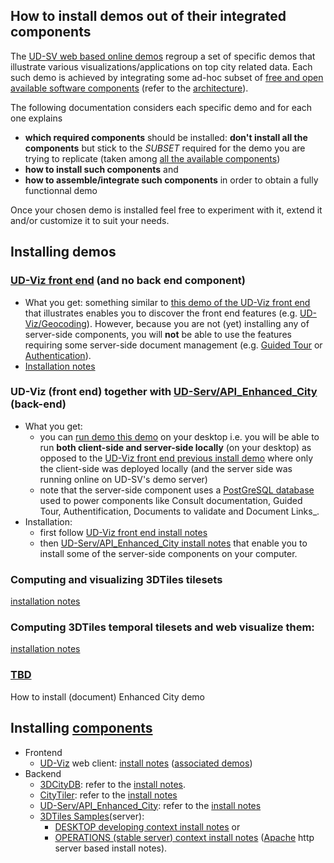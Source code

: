 ## How to install demos out of their integrated components<a name="top"></a>
The [UD-SV web based online demos](http://rict.liris.cnrs.fr/index.html) regroup a set of specific demos that illustrate various visualizations/applications on top city related data. Each such demo is achieved by integrating some ad-hoc subset of [free and open available software components](../Tools/Readme.md) (refer to the [architecture](../UD-Doc/Architecture/Readme.md)).

The following documentation considers each specific demo and for each one explains
  - **which required components** should be installed: **don't install all the components** but stick to the _SUBSET_ required for the demo you are trying to replicate (taken among [all the available components](../Tools/Readme.md))
  - **how to install such components** and
  - **how to assemble/integrate such components** in order to obtain a fully functionnal demo

Once your chosen demo is installed feel free to experiment with it, extend it and/or customize it to suit your needs.

## Installing demos
### <a name="install-demo-udv-front-end"></a>[UD-Viz front end](../Tools/Readme.md#ComponentUD-Viz) (and no back end component)
 * What you get: something similar to [this demo of the UD-Viz front end](http://rict.liris.cnrs.fr/UDVDemo/UDV/UDV-Core/examples/DemoFull/Demo.html) that illustrates enables you to discover the front end features (e.g. [UD-Viz/Geocoding](../Tools/Readme.md#ComponentUD-VizGeocoding)). However, because you are not (yet) installing any of server-side components, you will **not** be able to use the features requiring some server-side document management (e.g. [Guided Tour](../Tools/Readme.md#ComponentUD-VizGuidedTour) or [Authentication](../Tools/Readme.md#ComponentUD-VizAuthentication)).
  * [Installation notes](https://github.com/MEPP-team/UD-Viz/blob/master/install.md)
  
### UD-Viz (front end) together with [UD-Serv/API_Enhanced_City](../Tools/Readme.md#ComponentUD-ServAPIEnhancedCity) (back-end)
 * What you get: 
   - you can [run demo this demo](http://rict.liris.cnrs.fr/UDVDemo/UDV/UDV-Core/examples/DemoFull/Demo.html) on your desktop i.e. you will be able to run **both client-side and server-side locally** (on your desktop) as opposed to the [UD-Viz front end previous install demo](#install-demo-udv-front-end) where only the client-side was deployed locally (and the server side was running online on UD-SV's demo server)
   - note that the server-side component uses a [PostGreSQL database](https://en.wikipedia.org/wiki/PostgreSQL) used to power components like Consult documentation, Guided Tour, Authentification, Documents to validate and Document Links_.
 * Installation: 
    - first follow [UD-Viz front end install notes](#install-demo-udv-front-end)
    - then [UD-Serv/API_Enhanced_City install notes](Readme.md#backend-udv-serverapi_enhanced_city-install-notes) that enable you to install some of the server-side components on your computer. 

### Computing and visualizing 3DTiles tilesets 
[installation notes](InstallDemo3dTilesLyonViewer.md)
### Computing 3DTiles **temporal** tilesets and web visualize them:
[installation notes](InstallDemo3dTilesTemporalLyonViewer.md)
### [TBD](https://en.wikipedia.org/wiki/TBD_(disambiguation))
How to install (document) Enhanced City demo

## Installing [components](../Tools/Readme.md) 
 * Frontend 
   - [UD-Viz](../Tools/Readme.md#ComponentUD-Viz) web client: [install notes](https://github.com/MEPP-team/UD-Viz/blob/master/install.md) ([associated demos](http://rict.liris.cnrs.fr/UDVDemo-2/UDV/UDV-Core/))
 * Backend
   - [3DCityDB](../Tools/Readme.md#ComponentUD-Serv3DCityDB): refer to the [install notes](Install3DCityDB.md#top).
   - [CityTiler](../Tools/Readme.md#ComponentUD-ServCityTiler): refer to the [install notes](https://github.com/MEPP-team/py3dtiles/blob/Tiler/Tilers/CityTiler/Install.md) 
   - [UD-Serv/API_Enhanced_City](../Tools/Readme.md#ComponentUD-ServAPIEnhancedCity): refer to the [install notes](https://github.com/MEPP-team/UD-Viz-server/blob/master/API_Enhanced_City/INSTALL.md) 
   - [3DTiles Samples](../Tools/Readme.md#Component3DTilesSamples)(server):
     * <a name="backend-3dtiles-web-server-desktop-developing-context"></a>[DESKTOP developing context install notes](Install3dTilesNodeBasedWebServer.md) or 
     * <a name="backend-3dtiles-web-server-operations-stable-server-context"></a>[OPERATIONS (stable server) context install notes](InstallDebianApacheServer.md) ([Apache](https://en.wikipedia.org/wiki/Apache_HTTP_Server) http server based install notes).

